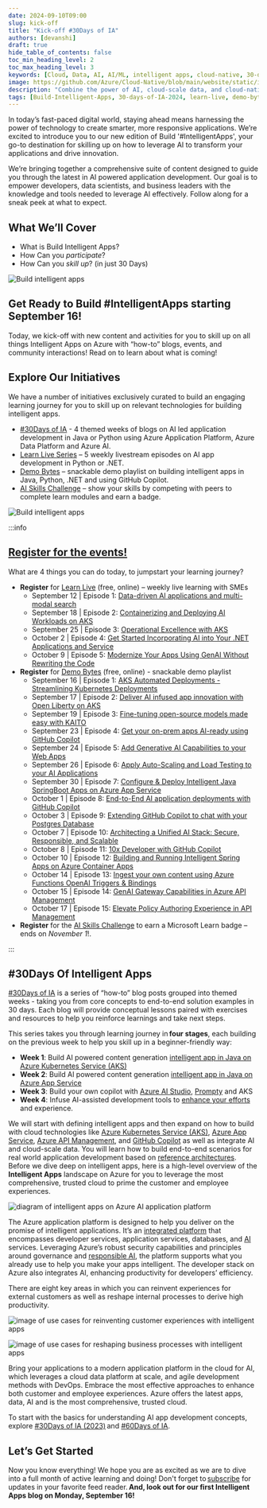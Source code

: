 ```yaml
---
date: 2024-09-10T09:00
slug: kick-off
title: "Kick-off #30Days of IA"
authors: [devanshi]
draft: true
hide_table_of_contents: false
toc_min_heading_level: 2
toc_max_heading_level: 3
keywords: [Cloud, Data, AI, AI/ML, intelligent apps, cloud-native, 30-days-2024, 30-days, enterprise apps, digital experiences, app modernization, serverless, ai apps]
image: https://github.com/Azure/Cloud-Native/blob/main/website/static/img/ogImage.png
description: "Combine the power of AI, cloud-scale data, and cloud-native app development to create highly differentiated digital experiences. Develop adaptive, responsive, and personalized experiences by building and modernizing intelligent applications with Azure." 
tags: [Build-Intelligent-Apps, 30-days-of-IA-2024, learn-live, demo-bytes, community-gallery, azure-kubernetes-service, azure-functions, azure-openai, azure-container-apps, azure-cosmos-db, github-copilot, github-codespaces, github-actions]
---
```


<head> 
  <meta property="og:url" content="https://azure.github.io/cloud-native/30-days-of-ia-2024/kick-off"/>
  <meta property="og:type" content="website"/>
  <meta property="og:title" content="Build Intelligent Apps | AI Apps on Azure"/>
  <meta property="og:description" content="Join us on a learning journey to build intelligent apps on Azure. Read all about the upcoming #BuildIntelligentApps initiative on this post!"/>
  <meta property="og:image" content="https://github.com/Azure/Cloud-Native/blob/main/website/static/img/ogImage.png"/>
  <meta name="twitter:url" content="https://azure.github.io/Cloud-Native/30-days-of-ia-2024/kick-off" />
  <meta name="twitter:title" content="Build Intelligent Apps | AI Apps on Azure" />
  <meta name="twitter:description" content="Join us on a learning journey to build intelligent apps on Azure. Read all about the upcoming #BuildIntelligentApps initiative on this post!" />
  <meta name="twitter:image" content="https://azure.github.io/Cloud-Native/img/ogImage.png" />
  <meta name="twitter:card" content="summary_large_image" />
  <meta name="twitter:creator" content="@devanshidiaries" />
  <link rel="canonical" href="https://azure.github.io/Cloud-Native/30-days-of-ia-2024/kick-off" />
</head>

<!-- End METADATA -->

In today’s fast-paced digital world, staying ahead means harnessing the power of technology to create smarter, more responsive applications. We’re excited to introduce you to our new edition of Build '#IntelligentApps', your go-to destination for skilling up on how to leverage AI to transform your applications and drive innovation.

We’re bringing together a comprehensive suite of content designed to guide you through the latest in AI powered application development. Our goal is to empower developers, data scientists, and business leaders with the knowledge and tools needed to leverage AI effectively. Follow along for a sneak peek at what to expect.

## What We’ll Cover

* What is Build Intelligent Apps?
* How Can you *participate*?
* How Can you *skill up*? (in just 30 Days)

![Build intelligent apps](../../static/img/30-days-of-ia-2024/30-days-of-ia-2024-build-ia-banner.jpg)

## Get Ready to Build #IntelligentApps starting September 16!

Today, we kick-off with new content and activities for you to skill up on all things Intelligent Apps on Azure with “how-to” blogs, events, and community interactions! Read on to learn about what is coming!

## Explore Our Initiatives

We have a number of initiatives exclusively curated to build an engaging learning journey for you to skill up on relevant technologies for building intelligent apps.

* [#30Days of IA](https://azure.github.io/Cloud-Native/30-days-of-ia-2024) - 4 themed weeks of blogs on AI led application development in Java or Python using Azure Application Platform, Azure Data Platform and Azure AI.
* [Learn Live Series](https://aka.ms/FallForIA/LearnLive) – 5 weekly livestream episodes on AI app development in Python or .NET.
* [Demo Bytes](https://azure.github.io/Cloud-Native/Build-IA/DemoBytes) – snackable demo playlist on building intelligent apps in Java, Python, .NET and using GitHub Copilot.
* [AI Skills Challenge](https://aka.ms/build-ia/csc) – show your skills by competing with peers to complete learn modules and earn a badge.

![Build intelligent apps](../../static/img/60-days-of-ia/60-days-of-ia-cloud-skills-modules.png)

:::info

## [Register for the events!](https://aka.ms/bia/events?ocid=biafy25h1_30daysofia_webpage_azuremktg)

What are 4 things you can do today, to jumpstart your learning journey?

* **Register**  for [Learn Live](https://aka.ms/bia/events?ocid=biafy25h1_30daysofia_webpage_azuremktg) (free, online) – weekly live learning with SMEs
  * September 12 | Episode 1: [Data-driven AI applications and multi-modal search](https://developer.microsoft.com/reactor/events/23495/?ocid=biafy25h1_30daysofia_webpage_azuremktg)
  * September 18 | Episode 2: [Containerizing and Deploying AI Workloads on AKS](https://developer.microsoft.com/reactor/events/23702/?ocid=biafy25h1_30daysofia_webpage_azuremktg)
  * September 25 | Episode 3: [Operational Excellence with AKS](https://developer.microsoft.com/reactor/events/23497/?ocid=biafy25h1_30daysofia_webpage_azuremktg)
  * October 2 | Episode 4: [Get Started Incorporating AI into Your .NET Applications and Service](https://developer.microsoft.com/reactor/events/23656/?ocid=biafy25h1_30daysofia_webpage_azuremktg)
  * October 9 | Episode 5: [Modernize Your Apps Using GenAI Without Rewriting the Code](https://developer.microsoft.com/reactor/events/23657/?ocid=biafy25h1_30daysofia_webpage_azuremktg)
* **Register** for [Demo Bytes](https://aka.ms/bia/events?ocid=biafy25h1_30daysofia_webpage_azuremktg) (free, online) - snackable demo playlist
  * September 16 | Episode 1: [AKS Automated Deployments - Streamlining Kubernetes Deployments](https://developer.microsoft.com/reactor/events/23702/?ocid=biafy25h1_30daysofia_webpage_azuremktg)
  * September 17 | Episode 2: [Deliver AI infused app innovation with Open Liberty on AKS](https://developer.microsoft.com/reactor/events/23587/?ocid=biafy25h1_30daysofia_webpage_azuremktg)
  * September 19 | Episode 3: [Fine-tuning open-source models made easy with KAITO](https://developer.microsoft.com/reactor/events/23697/?ocid=biafy25h1_30daysofia_webpage_azuremktg)
  * September 23 | Episode 4: [Get your on-prem apps AI-ready using GitHub Copilot](https://developer.microsoft.com/reactor/events/23588/?ocid=biafy25h1_30daysofia_webpage_azuremktg)
  * September 24 | Episode 5: [Add Generative AI Capabilities to your Web Apps](https://developer.microsoft.com/reactor/events/23590/?ocid=biafy25h1_30daysofia_webpage_azuremktg)
  * September 26 | Episode 6: [Apply Auto-Scaling and Load Testing to your AI Applications](https://developer.microsoft.com/reactor/events/23592/?ocid=biafy25h1_30daysofia_webpage_azuremktg)
  * September 30 | Episode 7: [Configure & Deploy Intelligent Java SpringBoot Apps on Azure App Service](https://developer.microsoft.com/reactor/events/23593/?ocid=biafy25h1_30daysofia_webpage_azuremktg)
  * October 1 | Episode 8: [End-to-End AI application deployments with GitHub Copilot](https://developer.microsoft.com/reactor/events/23594/?ocid=biafy25h1_30daysofia_webpage_azuremktg)
  * October 3 | Episode 9: [Extending GitHub Copilot to chat with your Postgres Database](https://developer.microsoft.com/reactor/events/23595/?ocid=biafy25h1_30daysofia_webpage_azuremktg)
  * October 7 | Episode 10: [Architecting a Unified AI Stack: Secure, Responsible, and Scalable](https://developer.microsoft.com/reactor/events/23596/?ocid=biafy25h1_30daysofia_webpage_azuremktg)
  * October 8 | Episode 11: [10x Developer with GitHub Copilot](https://developer.microsoft.com/reactor/events/23597/?ocid=biafy25h1_30daysofia_webpage_azuremktg)
  * October 10 | Episode 12: [Building and Running Intelligent Spring Apps on Azure Container Apps](https://developer.microsoft.com/reactor/events/23598/?ocid=biafy25h1_30daysofia_webpage_azuremktg)
  * October 14 | Episode 13: [Ingest your own content using Azure Functions OpenAI Triggers & Bindings](https://developer.microsoft.com/reactor/events/23599/?ocid=biafy25h1_30daysofia_webpage_azuremktg)
  * October 15 | Episode 14: [GenAI Gateway Capabilities in Azure API Management](https://developer.microsoft.com/reactor/events/23600/?ocid=biafy25h1_30daysofia_webpage_azuremktg)
  * October 17 | Episode 15: [Elevate Policy Authoring Experience in API Management](https://developer.microsoft.com/reactor/events/23601/?ocid=biafy25h1_30daysofia_webpage_azuremktg)
* **Register** for the [AI Skills Challenge](https://aka.ms/intelligent-apps/csc?ocid=biafy25h1_30daysofia_webpage_azuremktg) to earn a Microsoft Learn badge – ends on *November 1*!.

:::

## #30Days Of Intelligent Apps

[#30Days of IA](https://azure.github.io/Cloud-Native/30-days-of-ia-2024) is a series of “how-to” blog posts grouped into themed weeks - taking you from core concepts to end-to-end solution examples in 30 days. Each blog will provide conceptual lessons paired with exercises and resources to help you reinforce learnings and take next steps.

This series takes you through learning journey in **four stages**, each building on the previous week to help you skill up in a beginner-friendly way:

* **Week 1**: Build AI powered content generation [intelligent app in Java on Azure Kubernetes Service (AKS)](https://azure.microsoft.com/blog/build-next-generation-ai-powered-applications-on-microsoft-azure/?ocid=biafy25h1_30daysofia_webpage_azuremktg)
* **Week 2**: Build AI powered content generation [intelligent app in Java on Azure App Service](https://azure.microsoft.com/blog/build-next-generation-ai-powered-applications-on-microsoft-azure/?ocid=biafy25h1_30daysofia_webpage_azuremktg)
* **Week 3**: Build your own copilot with [Azure AI Studio](https://azure.microsoft.com/products/ai-studio/?msockid=115fb720d83d62ad12f8a380d9876328&ocid=biafy25h1_30daysofia_webpage_azuremktg), [Prompty](https://github.com/microsoft/prompty) and AKS
* **Week 4**: Infuse AI-assisted development tools to [enhance your efforts](https://www.microsoft.com/research/publication/the-space-of-developer-productivity-theres-more-to-it-than-you-think/?msockid=115fb720d83d62ad12f8a380d9876328&ocid=biafy25h1_30daysofia_webpage_azuremktg) and experience.

We will start with defining intelligent apps and then expand on how to build with cloud technologies like [Azure Kubernetes Service (AKS)](https://azure.microsoft.com/products/kubernetes-service/?ocid=biafy25h1_30daysofia_webpage_azuremktg), [Azure App Service](https://azure.microsoft.com/products/app-service/?ocid=biafy25h1_30daysofia_webpage_azuremktg), [Azure API Management](https://azure.microsoft.com/products/app-service/?ocid=biafy25h1_30daysofia_webpage_azuremktg), and [GitHub Copilot](https://github.com/features/copilot?ef_id=_k_77f1fde05f071240ccbe9b3b760f8c57_k_&OCID=AIDcmmb150vbv1_SEM__k_77f1fde05f071240ccbe9b3b760f8c57_k_&msclkid=77f1fde05f071240ccbe9b3b760f8c57) as well as integrate AI and cloud-scale data. You will learn how to build end-to-end scenarios for real world application development based on [reference architectures](https://learn.microsoft.com/azure/architecture/?ocid=biafy25h1_30daysofia_webpage_azuremktg). Before we dive deep on intelligent apps, here is a high-level overview of the **Intelligent Apps** landscape on Azure for you to leverage the most comprehensive, trusted cloud to prime the customer and employee experiences.

![diagram of intelligent apps on Azure AI application platform](../../static/img/30-days-of-ia-2024/blogs/2024-09-10/azure-ai-application-platform.jpeg)

The Azure application platform is designed to help you deliver on the promise of intelligent applications. It’s an [integrated platform](https://azure.microsoft.com/solutions/build-modernize-intelligent-apps?ocid=biafy25h1_30daysofia_webpage_azuremktg) that encompasses developer services, application services, databases, and [AI](https://azure.microsoft.com/solutions/ai/?ocid=biafy25h1_30daysofia_webpage_azuremktg) services. Leveraging Azure’s robust security capabilities and principles around governance and [responsible AI](https://www.microsoft.com/ai/responsible-ai?ocid=biafy25h1_30daysofia_webpage_azuremktg), the platform supports what you already use to help you make your apps intelligent. The developer stack on Azure also integrates AI, enhancing productivity for developers’ efficiency.

There are eight key areas in which you can reinvent experiences for external customers as well as reshape internal processes to derive high productivity.

![image of use cases for reinventing customer experiences with intelligent apps](../../static/img/30-days-of-ia-2024/blogs/2024-09-10/customer-experiences.jpeg)

![image of use cases for reshaping business processes with intelligent apps](../../static/img/30-days-of-ia-2024/blogs/2024-09-10/reshaping-business-processes.jpeg)

Bring your applications to a modern application platform in the cloud for AI, which leverages a cloud data platform at scale, and agile development methods with DevOps. Embrace the most effective approaches to enhance both customer and employee experiences. Azure offers the latest apps, data, AI and is the most comprehensive, trusted cloud.

To start with the basics for understanding AI app development concepts, explore [#30Days of IA (2023)](https://azure.github.io/Cloud-Native/30DaysOfIA/) and [#60Days of IA](https://azure.github.io/Cloud-Native/60DaysOfIA/).

## Let’s Get Started

Now you know everything! We hope you are as excited as we are to dive into a full month of active learning and doing! Don't forget to [subscribe](https://azure.github.io/Cloud-Native/30-days-of-ia-2024/rss.xml) for updates in your favorite feed reader. **And, look out for our first Intelligent Apps blog on Monday, September 16!**